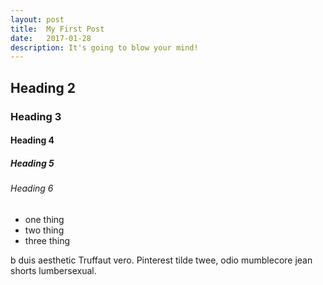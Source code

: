 ```yaml
---
layout: post
title:  My First Post
date:   2017-01-28
description: It's going to blow your mind!
---
```


## Heading 2
### Heading 3
#### Heading 4
##### Heading 5
###### Heading 6

- one thing
- two thing
- three thing

b duis aesthetic Truffaut vero. Pinterest tilde twee, odio mumblecore jean shorts lumbersexual.
